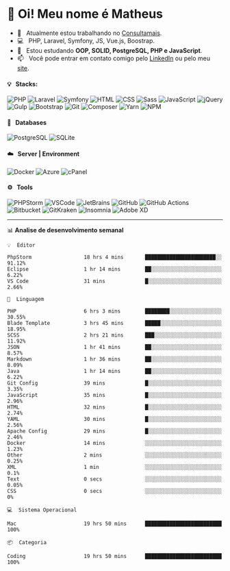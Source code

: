 # 👋 Oi! Meu nome é Matheus

- 🔭 &nbsp; Atualmente estou trabalhando no [Consultamais](https://consultamais.com.br/).
- 💻 &nbsp; PHP, Laravel, Symfony, JS, Vue.js, Boostrap.
- 🌱 &nbsp; Estou estudando **OOP, SOLID, PostgreSQL, PHP e JavaScript**.
- 📫 &nbsp; Você pode entrar em contato comigo pelo [LinkedIn](https://www.linkedin.com/in/matheuscamargoxavier/) ou pelo meu [site](https://matheuscamargo.co).

#### 💡 &nbsp; Stacks:
![PHP](https://img.shields.io/badge/-PHP-777BB4?&logo=php&logoColor=FFFFFF)
![Laravel](https://img.shields.io/badge/-Laravel-FF2D20?&logo=laravel&logoColor=FFFFFF)
![Symfony](https://img.shields.io/badge/-Symfony-000000?&logo=symfony&logoColor=FFFFFF)
![HTML](https://img.shields.io/badge/-HTML-E34F26?&logo=html5&logoColor=FFFFFF)
![CSS](https://img.shields.io/badge/-CSS-1572B6?&logo=css3&logoColor=FFFFFF)
![Sass](https://img.shields.io/badge/-Sass-CC6699?&logo=sass&logoColor=FFFFFF)
![JavaScript](https://img.shields.io/badge/-JavaScript-F7DF1E?&logo=javascript&logoColor=FFFFFF)
![jQuery](https://img.shields.io/badge/-jQuery-0769AD?&logo=jquery&logoColor=FFFFFF)
![Gulp](https://img.shields.io/badge/-Gulp-CF4647?&logo=gulp&logoColor=FFFFFF)
![Bootstrap](https://img.shields.io/badge/-Bootstrap-7952B3?&logo=bootstrap&logoColor=FFFFFF)
![Git](https://img.shields.io/badge/-Git-F05032?&logo=git&logoColor=FFFFFF)
![Composer](https://img.shields.io/badge/-Composer-885630?&logo=composer&logoColor=FFFFFF)
![Yarn](https://img.shields.io/badge/-Yarn-2C8EBB?&logo=yarn&logoColor=FFFFFF)
![NPM](https://img.shields.io/badge/-npm-CB3837?&logo=npm&logoColor=FFFFFF)

#### 💾 &nbsp; Databases
![PostgreSQL](https://img.shields.io/badge/-PostgreSQL-336791?&logo=PostgreSQL&logoColor=FFFFFF)
![SQLite](https://img.shields.io/badge/-SQLite-003B57?&logo=SQLite&logoColor=FFFFFF)

#### ☁️ &nbsp; Server | Environment
![Docker](https://img.shields.io/badge/-Docker-2496ED?&logo=docker&logoColor=FFFFFF)
![Azure](https://img.shields.io/badge/-Azure-0089D6?&logo=microsoft%20azure&logoColor=FFFFFF)
![cPanel](https://img.shields.io/badge/-cPanel-FF6C2C?&logo=cpanel&logoColor=FFFFFF)

#### ⚙️ &nbsp; Tools
![PHPStorm](https://img.shields.io/badge/-PHPStorm-000000?&logo=PHPStorm&logoColor=FFFFFF)
![VSCode](https://img.shields.io/badge/-VSCode-007ACC?&logo=Visual%20Studio%20Code&logoColor=FFFFFF) 
![JetBrains](https://img.shields.io/badge/-JetBrains-000000?&logo=jetbrains&logoColor=FFFFFF) 
![GitHub](https://img.shields.io/badge/-GitHub-181717?&logo=github&logoColor=FFFFFF) 
![GitHub Actions](https://img.shields.io/badge/-GitHub%20Actions-181717?&logo=GitHub%20Actions&logoColor=FFFFFF) 
![Bitbucket](https://img.shields.io/badge/-Bitbucket-0052CC?&logo=bitbucket&logoColor=FFFFFF)
![GitKraken](https://img.shields.io/badge/-GitKraken-179287?&logo=GitKraken&logoColor=FFFFFF)
![Insomnia](https://img.shields.io/badge/-Insomnia-5849BE?&logo=Insomnia&logoColor=FFFFFF)
![Adobe XD](https://img.shields.io/badge/-Adobe%20XD-FF61F6?&logo=adobe%20xd&logoColor=FFFFFF) 
_______

📊  **Analise de desenvolvimento semanal**
```text
💡  Editor

PhpStorm                 18 hrs 4 mins       ███████████████████████░░     91.12%
Eclipse                  1 hr 14 mins        ██░░░░░░░░░░░░░░░░░░░░░░░      6.22%
VS Code                  31 mins             █░░░░░░░░░░░░░░░░░░░░░░░░      2.66%
```
```text
💬  Linguagem

PHP                      6 hrs 3 mins        ████████░░░░░░░░░░░░░░░░░     30.55%
Blade Template           3 hrs 45 mins       █████░░░░░░░░░░░░░░░░░░░░     18.95%
SCSS                     2 hrs 21 mins       ███░░░░░░░░░░░░░░░░░░░░░░     11.92%
JSON                     1 hr 41 mins        ██░░░░░░░░░░░░░░░░░░░░░░░      8.57%
Markdown                 1 hr 36 mins        ██░░░░░░░░░░░░░░░░░░░░░░░      8.09%
Java                     1 hr 14 mins        ██░░░░░░░░░░░░░░░░░░░░░░░      6.22%
Git Config               39 mins             █░░░░░░░░░░░░░░░░░░░░░░░░      3.35%
JavaScript               35 mins             █░░░░░░░░░░░░░░░░░░░░░░░░      2.96%
HTML                     32 mins             █░░░░░░░░░░░░░░░░░░░░░░░░      2.74%
YAML                     30 mins             █░░░░░░░░░░░░░░░░░░░░░░░░      2.56%
Apache Config            29 mins             █░░░░░░░░░░░░░░░░░░░░░░░░      2.46%
Docker                   14 mins             ░░░░░░░░░░░░░░░░░░░░░░░░░      1.23%
Other                    2 mins              ░░░░░░░░░░░░░░░░░░░░░░░░░      0.25%
XML                      1 min               ░░░░░░░░░░░░░░░░░░░░░░░░░       0.1%
Text                     0 secs              ░░░░░░░░░░░░░░░░░░░░░░░░░      0.05%
CSS                      0 secs              ░░░░░░░░░░░░░░░░░░░░░░░░░         0%
```
```text
💻  Sistema Operacional

Mac                      19 hrs 50 mins      █████████████████████████       100%
```
```text
📦  Categoria

Coding                   19 hrs 50 mins      █████████████████████████       100%
```
